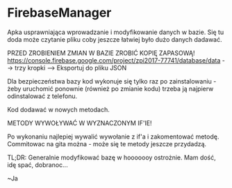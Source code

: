 # FirebaseManager

Apka usprawniająca wprowadzanie i modyfikowanie danych w bazie.
Się tu doda może czytanie pliku coby jeszcze łatwiej było dużo danych dadawać.

PRZED ZROBIENIEM ZMIAN W BAZIE ZROBIĆ KOPIĘ ZAPASOWĄ! 
https://console.firebase.google.com/project/zpi2017-77741/database/data  --> trzy kropki --> Eksportuj do pliku JSON

Dla bezpieczeństwa bazy kod wykonuje się tylko raz po zainstalowaniu - żeby uruchomić ponownie (również po zmianie kodu) trzeba ją najpierw odinstalować z telefonu.

Kod dodawać w nowych metodach.

METODY WYWOŁYWAĆ W WYZNACZONYM IF'IE!

Po wykonaniu najlepiej wywalić wywołanie z if'a i zakomentować metodę.
Commitowac na gita można - może się te metody jeszcze przydadzą.

TL;DR: Generalnie modyfikować bazę w hooooooy ostrożnie.
Mam dość, idę spać, dobranoc...

~Ja
